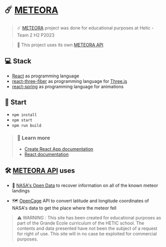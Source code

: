 # ☄️ <a href="https://meteora.netlify.app" alt="METEORA">METEORA</a>

> ☄️ <a href="https://meteora.netlify.app" alt="METEORA">METEORA</a> project was done for educational purposes at Hetic - Team 2 H2 P2023

> 🔭 This project uses its own <a href="https://github.com/louplemaire/meteora-api" alt="METEORA API">METEORA API</a>

## 💻 Stack
- <a href="https://fr.reactjs.org" alt="React">React</a> as programming language
- <a href="https://github.com/react-spring/react-three-fiber" alt="react-three-fiber">react-three-fiber</a> as programming language for <a href="https://threejs.org" alt="Three.js">Three.js</a>
- <a href="https://www.react-spring.io" alt="react-spring">react-spring</a> as programming language for animations

## 🔧 Start
- ```npm install```
- ```npm start```
- ```npm run build```

> ### 📝 Learn more
> - [Create React App documentation](https://facebook.github.io/create-react-app/docs/getting-started)
> - [React documentation](https://reactjs.org/)

## 🛠 <a href="https://github.com/louplemaire/meteora-api" alt="METEORA API">METEORA API</a> uses
- 🚀 <a href="https://data.nasa.gov/Space-Science/Meteorite-Landings/gh4g-9sfh" alt="NASA's Open Data">NASA's Open Data</a> to recover information on all of the known meteor landings

- 🗺 <a href="https://opencagedata.com" alt="OpenCage">OpenCage</a> API to convert latitude and longitude coordinates of NASA's data to get the place where the meteor fell

> ⚠️ WARNING : This site has been created for educational purposes as part of the Grande Ecole curriculum of the HETIC school. The contents and data presented have not been the subject of a request for right of use. This site will in no case be exploited for commercial purposes.